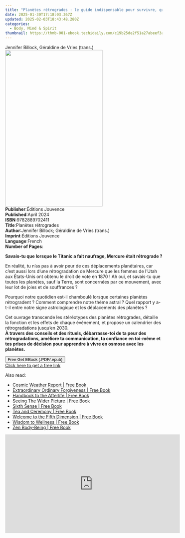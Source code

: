 ```yaml
---
title: "Planètes rétrogrades : le guide indispensable pour survivre, quel que soit l'alignement des planètes | Free Book"
date: 2025-01-30T17:18:03.367Z
updated: 2025-02-03T18:43:48.280Z
categories:
  - Body, Mind & Spirit
thumbnail: https://thmb-001-ebook.techidaily.com/c19b25de2f51a27abeef3a14f87ce64d04da45dc6193ddd67dd014b2fc61cced.jpg
---
```

<main id="book-container">
  <div class="flex flex-col">
    <div class="book-brief flex-1 py-6 px-4 sm:p-6 md:py-10 md:px-8">
      <!-- brief-->
      <div class="book-brief-main">
        Jennifer Billock, Géraldine de Vries (trans.)
      </div>
    </div>
    <div
      class="book-meta-info flex-1 grid gap-4 col-start-1 col-end-3 row-start-1 sm:mb-6 sm:grid-cols-4 lg:gap-6 lg:col-start-2 lg:row-end-6 lg:row-span-6 lg:mb-0"
    >
      <div
        class="book-meta-info-left place-content-center mt-4 p-4 text-sm leading-6 col-start-2 col-span-2 dark:text-slate-400"
      >
        <img
          class="w-full h-500 object-cover rounded-lg sm:h-255 sm:col-span-2 lg:col-span-full"
          src="https://img-001-ebook.techidaily.com/d9dd168be04b3ecb9b28e10c729e04128492078810cf6ed18d09b8f8d6267c98.jpg"
          alt=""
          width="312"
          height="500"
        />
      </div>
      <div
        class="book-meta-info-right mt-2 col-start-1 row-start-2 col-span-3 self-center"
      >
        <!-- meta data  -->
        <div class="flex flex-col px-4 md:px-8">
          <div class="flex-1">
            <strong>Publisher</strong>:<span class="px-2"
              >Éditions Jouvence</span
            >
          </div>
          <div class="flex-1">
            <strong>Published</strong>:<span class="px-2">April 2024</span>
          </div>
          <div class="flex-1">
            <strong>ISBN</strong>:<span class="px-2">9782889702411</span>
          </div>
          <div class="flex-1">
            <strong>Title</strong>:<span class="px-2"
              >Planètes rétrogrades</span
            >
          </div>
          <div class="flex-1">
            <strong>Author</strong>:<span class="px-2"
              >Jennifer Billock; Géraldine de Vries (trans.)</span
            >
          </div>
          <div class="flex-1">
            <strong>Imprint</strong>:<span class="px-2">Éditions Jouvence</span>
          </div>
          <div class="flex-1">
            <strong>Language</strong>:<span class="px-2">French</span>
          </div>
          <div class="flex-1">
            <strong>Number of Pages</strong>:<span class="px-2"></span>
          </div>
        </div>
      </div>
    </div>
    <div class="book-description flex-1 py-6 px-4 sm:p-6 md:py-10 md:px-8">
      <div class="book-description-main">
        <div accordion-content="" id="description">
          <p>
            <strong
              >Savais-tu que lorsque le Titanic a fait naufrage, Mercure était
              rétrograde ?</strong
            >
          </p>
          <p>
            En réalité, tu n’as pas à avoir peur de ces déplacements
            planétaires, car c’est aussi lors d’une rétrogradation de Mercure
            que les femmes de l’Utah aux États-Unis ont obtenu le droit de vote
            en 1870 ! Ah oui, et savais-tu que toutes les planètes, sauf la
            Terre, sont concernées par ce mouvement, avec leur lot de joies et
            de souffrances ?
          </p>
          <p>
            Pourquoi notre quotidien est-il chamboulé lorsque certaines planètes
            rétrogradent ? Comment comprendre notre thème astral ? Quel rapport
            y a-t-il entre notre signe astrologique et les déplacements des
            planètes ?
          </p>
          <p>
            Cet ouvrage transcende les stéréotypes des planètes rétrogrades,
            détaille la fonction et les effets de chaque événement, et propose
            un calendrier des rétrogradations jusqu’en 2030.<br /><strong
              >À travers des conseils et des rituels, débarrasse-toi de ta peur
              des rétrogradations, améliore ta communication, ta confiance en
              toi-même et tes prises de décision pour apprendre à vivre en
              osmose avec les planètes.</strong
            >
          </p>
        </div>
        <div class="accordion-fader"></div>
      </div>
    </div>
    <div class="book-excerpts flex-1 py-6 px-4 sm:p-6 md:py-10 md:px-8"></div>
    <div
      class="book-about-author flex-1 py-6 px-4 sm:p-6 md:py-10 md:px-8"
    ></div>
    <div class="book-free-get flex-1 py-6 px-4 sm:p-6 md:py-10 md:px-8">
      <button
        id="btn-free-get"
        class="bg-blue-500 hover:bg-blue-700 text-white font-bold py-2 px-4 rounded"
      >
        Free Get EBook (.PDF/.epub)
      </button>
      <div id="countdown-display" class="px-2 text-lg mt-2"></div>
      <a
        id="free-link"
        class="hidden bg-blue-500 hover:bg-blue-700 text-white font-bold py-2 px-4 rounded"
        href="https://www.ebooks.com/en-us/book/211322227/plan-tes-r-trogrades-le-guide-indispensable-pour-survivre-quel-que-soit-l-alignement-des-plan-tes/jennifer-billock/"
        target="_blank"
        >Click here to get a free link</a
      >
    </div>
    <script>
      let countdownTime = 0;
      let countdownInterval = null;
      document
        .getElementById('btn-free-get')
        .addEventListener('click', startCountdown);
      function startCountdown() {
        countdownTime = new Date().getTime() + 60000 * 3;
        countdownInterval = setInterval(updateCountdown, 1000);
        document.getElementById('btn-free-get').disabled = true;
        document
          .getElementById('btn-free-get')
          .classList.add('bg-gray-500', 'cursor-not-allowed');
      }
      function updateCountdown() {
        let currentTime = new Date().getTime();
        let timeLeft = countdownTime - currentTime;
        let secondsLeft = Math.floor(timeLeft / 1000);
        document.getElementById('countdown-display').innerHTML =
          `Remaining time: ${secondsLeft} seconds.`;
        if (secondsLeft <= 0) {
          clearInterval(countdownInterval);
          document.getElementById('btn-free-get').classList.add('hidden');
          document.getElementById('free-link').classList.remove('hidden');
          document.getElementById('countdown-display').innerHTML = '';
        }
      }
    </script>
  </div>
</main>

<ins class="adsbygoogle"
      style="display:block"
      data-ad-client="ca-pub-7571918770474297"
      data-ad-slot="8358498916"
      data-ad-format="auto"
      data-full-width-responsive="true"></ins>
    

<span class="atpl-alsoreadstyle">Also read:</span>
<div><ul>
<li><a href="https://novels-ebooks.techidaily.com/692733-9781583944233-cosmic-weather-report/"><u>Cosmic Weather Report | Free Book</u></a></li>
<li><a href="https://novels-ebooks.techidaily.com/690456-9781846947773-extraordinary-ordinary-forgiveness/"><u>Extraordinary Ordinary Forgiveness | Free Book</u></a></li>
<li><a href="https://novels-ebooks.techidaily.com/690316-9781583944271-handbook-to-the-afterlife/"><u>Handbook to the Afterlife | Free Book</u></a></li>
<li><a href="https://novels-ebooks.techidaily.com/691504-9781446459867-seeing-the-wider-picture/"><u>Seeing The Wider Picture | Free Book</u></a></li>
<li><a href="https://novels-ebooks.techidaily.com/692861--sixth-sense/"><u>Sixth Sense | Free Book</u></a></li>
<li><a href="https://novels-ebooks.techidaily.com/709442-9781458700803-tea-and-ceremony/"><u>Tea and Ceremony | Free Book</u></a></li>
<li><a href="https://novels-ebooks.techidaily.com/690320-9781583944318-welcome-to-the-fifth-dimension/"><u>Welcome to the Fifth Dimension | Free Book</u></a></li>
<li><a href="https://novels-ebooks.techidaily.com/690457-9781846947889-wisdom-to-wellness/"><u>Wisdom to Wellness | Free Book</u></a></li>
<li><a href="https://novels-ebooks.techidaily.com/690321-9781583944325-zen-body-being/"><u>Zen Body-Being | Free Book</u></a></li>
</ul></div>

<!-- affiliate ads begin -->
<iframe width="560" height="315" src="https://www.youtube.com/embed/hHPljBHrvkA?si=HwdfDM9rlbABSIrx" title="YouTube video player" frameborder="0" allow="accelerometer; autoplay; clipboard-write; encrypted-media; gyroscope; picture-in-picture; web-share" referrerpolicy="strict-origin-when-cross-origin" allowfullscreen></iframe>
<!-- affiliate ads end -->

